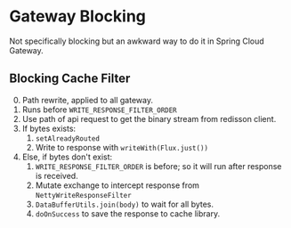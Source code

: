# Gateway Blocking

Not specifically blocking but an awkward way to do it in Spring Cloud Gateway. 

## Blocking Cache Filter

0. Path rewrite, applied to all gateway.
1. Runs before `WRITE_RESPONSE_FILTER_ORDER`
2. Use path of api request to get the binary stream from redisson client.
3. If bytes exists:
   1. `setAlreadyRouted`
   2.  Write to response with `writeWith(Flux.just())`
4. Else, if bytes don't exist:
   1. `WRITE_RESPONSE_FILTER_ORDER` is before; so it will run after response is received.
   2. Mutate exchange to intercept response from `NettyWriteResponseFilter`
   3. `DataBufferUtils.join(body)` to wait for all bytes.
   4. `doOnSuccess` to save the response to cache library.
